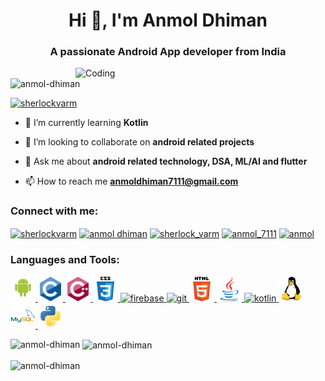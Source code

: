 <h1 align="center">Hi 👋, I'm Anmol Dhiman</h1>
<h3 align="center">A passionate Android App developer from India</h3>
<img align="right" alt="Coding" width="400" src="https://cdn.dribbble.com/users/1162077/screenshots/3848914/programmer.gif">

<p align="left"> <img src="https://komarev.com/ghpvc/?username=anmol-dhiman&label=Profile%20views&color=0e75b6&style=flat" alt="anmol-dhiman" /> </p>

 

<p align="left"> <a href="https://twitter.com/sherlockvarm" target="blank"><img src="https://img.shields.io/twitter/follow/sherlockvarm?logo=twitter&style=for-the-badge" alt="sherlockvarm" /></a> </p>

- 🌱 I’m currently learning **Kotlin**

- 👯 I’m looking to collaborate on **android related projects**

- 💬 Ask me about **android related technology, DSA, ML/AI and flutter**

- 📫 How to reach me **anmoldhiman7111@gmail.com**

<h3 align="left">Connect with me:</h3>
<p align="left">
<a href="https://twitter.com/sherlockvarm" target="blank"><img align="center" src="https://raw.githubusercontent.com/rahuldkjain/github-profile-readme-generator/master/src/images/icons/Social/twitter.svg" alt="sherlockvarm" height="30" width="40" /></a>
<a href="https://linkedin.com/in/anmol dhiman" target="blank"><img align="center" src="https://raw.githubusercontent.com/rahuldkjain/github-profile-readme-generator/master/src/images/icons/Social/linked-in-alt.svg" alt="anmol dhiman" height="30" width="40" /></a>
<a href="https://instagram.com/sherlock_varm" target="blank"><img align="center" src="https://raw.githubusercontent.com/rahuldkjain/github-profile-readme-generator/master/src/images/icons/Social/instagram.svg" alt="sherlock_varm" height="30" width="40" /></a>
<a href="https://www.codechef.com/users/anmol_7111" target="blank"><img align="center" src="https://cdn.jsdelivr.net/npm/simple-icons@3.1.0/icons/codechef.svg" alt="anmol_7111" height="30" width="40" /></a>
<a href="https://auth.geeksforgeeks.org/user/anmol" target="blank"><img align="center" src="https://raw.githubusercontent.com/rahuldkjain/github-profile-readme-generator/master/src/images/icons/Social/geeks-for-geeks.svg" alt="anmol" height="30" width="40" /></a>
</p>

<h3 align="left">Languages and Tools:</h3>
<p align="left"> <a href="https://developer.android.com" target="_blank" rel="noreferrer"> <img src="https://raw.githubusercontent.com/devicons/devicon/master/icons/android/android-original-wordmark.svg" alt="android" width="40" height="40"/> </a> <a href="https://www.cprogramming.com/" target="_blank" rel="noreferrer"> <img src="https://raw.githubusercontent.com/devicons/devicon/master/icons/c/c-original.svg" alt="c" width="40" height="40"/> </a> <a href="https://www.w3schools.com/cpp/" target="_blank" rel="noreferrer"> <img src="https://raw.githubusercontent.com/devicons/devicon/master/icons/cplusplus/cplusplus-original.svg" alt="cplusplus" width="40" height="40"/> </a> <a href="https://www.w3schools.com/css/" target="_blank" rel="noreferrer"> <img src="https://raw.githubusercontent.com/devicons/devicon/master/icons/css3/css3-original-wordmark.svg" alt="css3" width="40" height="40"/> </a> <a href="https://firebase.google.com/" target="_blank" rel="noreferrer"> <img src="https://www.vectorlogo.zone/logos/firebase/firebase-icon.svg" alt="firebase" width="40" height="40"/> </a> <a href="https://git-scm.com/" target="_blank" rel="noreferrer"> <img src="https://www.vectorlogo.zone/logos/git-scm/git-scm-icon.svg" alt="git" width="40" height="40"/> </a> <a href="https://www.w3.org/html/" target="_blank" rel="noreferrer"> <img src="https://raw.githubusercontent.com/devicons/devicon/master/icons/html5/html5-original-wordmark.svg" alt="html5" width="40" height="40"/> </a> <a href="https://www.java.com" target="_blank" rel="noreferrer"> <img src="https://raw.githubusercontent.com/devicons/devicon/master/icons/java/java-original.svg" alt="java" width="40" height="40"/> </a> <a href="https://kotlinlang.org" target="_blank" rel="noreferrer"> <img src="https://www.vectorlogo.zone/logos/kotlinlang/kotlinlang-icon.svg" alt="kotlin" width="40" height="40"/> </a> <a href="https://www.linux.org/" target="_blank" rel="noreferrer"> <img src="https://raw.githubusercontent.com/devicons/devicon/master/icons/linux/linux-original.svg" alt="linux" width="40" height="40"/> </a> <a href="https://www.mysql.com/" target="_blank" rel="noreferrer"> <img src="https://raw.githubusercontent.com/devicons/devicon/master/icons/mysql/mysql-original-wordmark.svg" alt="mysql" width="40" height="40"/> </a> <a href="https://www.python.org" target="_blank" rel="noreferrer"> <img src="https://raw.githubusercontent.com/devicons/devicon/master/icons/python/python-original.svg" alt="python" width="40" height="40"/> </a> </p>

<p><img align="left" src="https://github-readme-stats.vercel.app/api/top-langs?username=anmol-dhiman&show_icons=true&locale=en&layout=compact" alt="anmol-dhiman" /></p>

<p>&nbsp;<img align="center" src="https://github-readme-stats.vercel.app/api?username=anmol-dhiman&show_icons=true&locale=en" alt="anmol-dhiman" /></p>

<p><img align="center" src="https://github-readme-streak-stats.herokuapp.com/?user=anmol-dhiman&" alt="anmol-dhiman" /></p>

